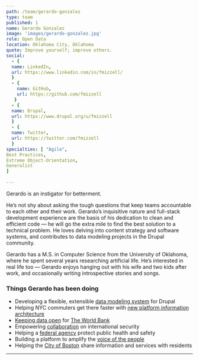 ```yaml
---
path: /team/gerardo-gonzalez
type: team
published: 1
name: Gerardo Gonzalez
image: 'images/gerardo-gonzalez.jpg'
role: Open Data
location: Oklahoma City, Oklahoma
quote: Improve yourself; improve others.
social: 
  - {
  name: LinkedIn,
  url: https://www.linkedin.com/in/fmizzell/
  }
  - {
    name: GitHub,
    url: https://github.com/fmizzell
   }
  - {
  name: Drupal,
  url: https://www.drupal.org/u/fmizzell
  }
  - {
  name: Twitter,
  url: https://twitter.com/fmizzell
  }
specialties: [ "Agile",
Best Practices,
Extreme Object-Orientation,
Generalist
]
  
---
```


Gerardo is an instigator for betterment.

He’s not shy about asking the tough questions that keep teams accountable to each other and their work. Gerardo’s inquisitive nature and full-stack development experience are the basis of his dedication to clean and efficient code — he will go the extra mile to find the best solution to a technical problem. He loves delving into content strategy and software systems, and contributes to data modeling projects in the Drupal community. 

Gerardo has a M.S. in Computer Science from the University of Oklahoma, where he spent several years researching artificial life. He’s interested in real life too — Gerardo enjoys hanging out with his wife and two kids after work, and occasionally writing introspective stories and songs.





### Things Gerardo has been doing
* Developing a flexible, extensible [data modeling system](https://www.drupal.org/project/eck) for Drupal
* Helping NYC commuters get there faster with [new platform information architecture](https://dev.acquia.com/blog/using-drupal-8-and-aws-iot-to-power-digital-signage-for-new-yorks-subway-system/01/10/2018/20051?utm_source=drupal-newsletter&utm_medium=email&utm_campaign=drupal-newsletter-20181004)
* [Keeping data open](https://getdkan.org/) for [The World Bank](https://datacatalog.worldbank.org/)
* Empowering [collaboration](https://civicactions.com/case-study/globalnet) on international security
* Helping a [federal agency](https://www.dnfsb.gov/) protect public health and safety
* Building a platform to amplify the [voice of the people](https://petitions.whitehouse.gov/)
* Helping the [City of Boston](https://www.boston.gov/) share information and services with residents


-------------------------------

